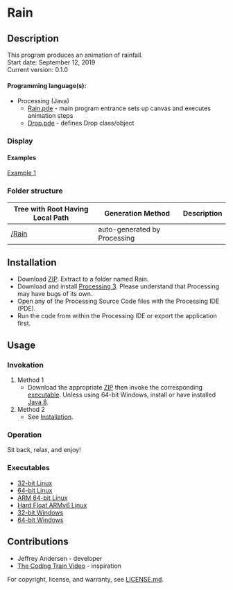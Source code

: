 # Rain

## Description
This program produces an animation of rainfall. <br>
Start date: September 12, 2019 <br>
Current version: 0.1.0 <br>
#### Programming language(s):
- Processing (Java)
	- [Rain.pde](Rain.pde) - main program entrance sets up canvas and executes animation steps
	- [Drop.pde](Drop.pde) - defines Drop class/object

### Display
#### Examples
[Example 1](Picture1.png)

### Folder structure
| Tree with Root Having Local Path | Generation Method | Description |
| -------------------------------- | ----------------- | ----------- |
| [/Rain](https://github.com/anderjef/Rain) | auto-generated by Processing | <!-- --> |

## Installation
- Download [ZIP](https://github.com/anderjef/Rain/archive/Rain.zip). Extract to a folder named Rain.
- Download and install [Processing 3](https://processing.org/). Please understand that Processing may have bugs of its own.
- Open any of the Processing Source Code files with the Processing IDE (PDE).
- Run the code from within the Processing IDE or export the application first.

## Usage
### Invokation
1. Method 1
	- Download the appropriate [ZIP](https://github.com/anderjef/Rain/archive/Rain.zip) then invoke the corresponding [executable](#Executables). Unless using 64-bit Windows, install or have installed [Java 8](https://java.com/en/download/).
2. Method 2
	- See [Installation](#Installation).

### Operation
Sit back, relax, and enjoy!

### Executables
- [32-bit Linux](https://github.com/anderjef/Rain/application.linux32/Rain)
- [64-bit Linux](https://github.com/anderjef/Rain/application.linux64/Rain)
- [ARM 64-bit Linux](https://github.com/anderjef/Rain/application.linux-arm64/Rain)
- [Hard Float ARMv6 Linux](https://github.com/anderjef/Rain/application.linux-armv6hf/Rain)
- [32-bit Windows](https://github.com/anderjef/Rain/application.windows32/Rain.exe)
- [64-bit Windows](https://github.com/anderjef/Rain/application.windows64/Rain.exe)

## Contributions
- Jeffrey Andersen - developer
- [The Coding Train Video](https://www.youtube.com/watch?v=KkyIDI6rQJI) - inspiration

For copyright, license, and warranty, see [LICENSE.md](https://github.com/anderjef/Rain/LICENSE.md).